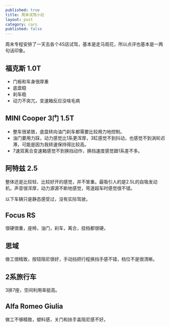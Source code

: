 ```yaml
---
published: true
title: 周末试驾小记
layout: post
category: cars
published: false
---
```


周末专程安排了一天去各个4S店试驾，基本是走马观花，所以点评也基本是一两句话印象。

## 福克斯 1.0T

- 门板和车身很厚重
- 底盘稳
- 刹车稳
- 动力不突兀，变速箱反应没啥毛病

## MINI Cooper 3门 1.5T

- 整车很紧致，底盘转向油门刹车都需要比较用力地控制。
- 油门要用力踩，动力感觉比1系更浑厚，3缸感觉不到抖动，也感觉不到涡轮迟滞，可能是因为我转速保持得比较高。
- 7速双离合变速箱感觉不到换挡动作，换挡速度感觉跟1系差不多。

## 阿特兹 2.5

整体还是比较轻、比较好开的感觉，并不笨重。最吸引人的是2.5L的自吸发动机，声音很浑厚，动力源源不断地感觉，弯道超车时感觉很不错。

以下车辆只是静态感受过，没有实际驾驶。

## Focus RS
很硬很重，座椅，油门，刹车，离合，挂档都很硬。

## 思域
做工很精致，按钮阻尼很好，手动挡把行程换挡手感不错，档位不是很清晰。

## 2系旅行车
3排7座，空间利用率挺高。

## Alfa Romeo Giulia
做工不够精致，塑料感，关门和扶手盖阻尼感不好。
